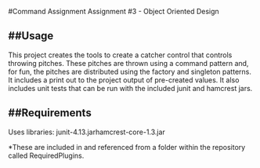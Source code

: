 #Command Assignment Assignment #3 - Object Oriented Design

##Usage
----------------
This project creates the tools to create a catcher control that controls throwing pitches. These pitches are thrown using a command pattern and, for fun, the pitches are distributed using the factory and singleton patterns. It includes a print out to the project output of pre-created values. It also includes unit tests that can be run with the included junit and hamcrest jars.

##Requirements 
----------------
Uses libraries: junit-4.13.jarhamcrest-core-1.3.jar

*These are included in and referenced from a folder within the repository called RequiredPlugins.
